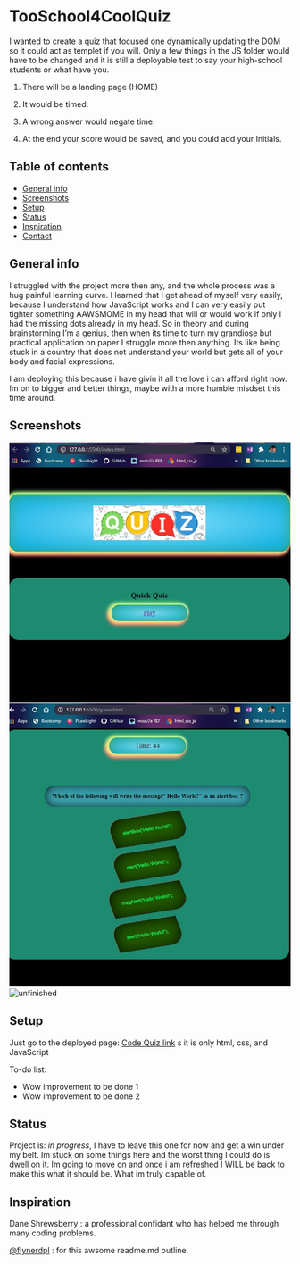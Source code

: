 # TooSchool4CoolQuiz
I wanted to create a quiz that focused one dynamically updating the DOM so it could act as templet if you will. Only a few things in the JS folder would have to be changed and it is still a deployable test to say your high-school students or what have you.

1. There will be a landing page (HOME)

2. It would be timed.

3. A wrong answer would negate time.

4. At the end your score would be saved, and you could add your Initials.


## Table of contents
* [General info](#general-info)
* [Screenshots](#screenshots)
* [Setup](#setup)
* [Status](#status)
* [Inspiration](#inspiration)
* [Contact](#contact)

## General info

I struggled with the project more then any, and the whole process was a hug painful learning curve. I learned that I get ahead of myself very easily, because I understand how JavaScript works and I can very easily put tighter something AAWSMOME in my head that will or would work if only I had the missing dots already in my head. So in theory and during brainstorming I’m a genius, then when its time to turn my grandiose but practical application on paper I struggle more then anything. Its like being stuck in a country that does not understand your world but gets all of your body and facial expressions.

I am deploying this because i have givin it all the love i can afford right now. Im on to bigger and better things, maybe with a more humble misdset this time around.

## Screenshots
![Home Page](./assets/indexSSquiz.jpg)
![Quiz Page](./assets/gameSSquiz.jpg)
![unfinished](./unfinished.jpg)


## Setup
Just go to the deployed page:
[Code Quiz link](https://mrfivefourone.github.io/tooSchool4CoolQuiz/)
s it is only html, css, and JavaScript

To-do list:
* Wow improvement to be done 1
* Wow improvement to be done 2

## Status
Project is: _in progress_, I have to leave this one for now and get a win under my belt. Im stuck on some things here and the worst thing I could do is dwell on it. Im going to move on and once i am refreshed I WILL be back to make this what it should be. What im truly capable of.

## Inspiration
Dane Shrewsberry : a professional confidant who has helped me through many coding problems.

[@flynerdpl](https://www.flynerd.pl/) : for this awsome readme.md outline.